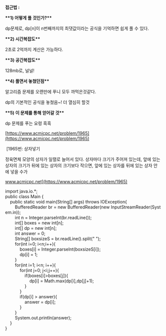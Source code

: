**접근법 :** 

**\*\*1) 어떻게 풀 것인가?\*\***

dp문제로, dp\[n\]이 n번째까지의 최댓값이라는 공식을 기억하면 쉽게 풀 수 있다. 

**\*\*2) 시간복잡도\*\***

2초로 2억까지 계산은 가능하다. 

**\*\*3) 공간복잡도\*\***

128mb로, 널널!

**\*\*4) 풀면서 놓쳤던점\*\***

알고리즘 문제를 오랜만에 푸니 모두 까먹은것같다. 

dp의 기본적인 공식을 놓쳤음~! 더 열심히 할것

**\*\*5) 이 문제를 통해 얻어갈 것\*\***

dp 문제를 푸는 요령 흑흑

[https://www.acmicpc.net/problem/1965](https://www.acmicpc.net/problem/1965)

 [1965번: 상자넣기

정육면체 모양의 상자가 일렬로 늘어서 있다. 상자마다 크기가 주어져 있는데, 앞에 있는 상자의 크기가 뒤에 있는 상자의 크기보다 작으면, 앞에 있는 상자를 뒤에 있는 상자 안에 넣을 수가

www.acmicpc.net](https://www.acmicpc.net/problem/1965)

import java.io.\*;  
public class Main {  
    public static void main(String\[\] args) throws IOException{  
        BufferedReader br = new BufferedReader(new InputStreamReader(System.in));  
        int n = Integer.parseInt(br.readLine());  
        int\[\] boxes = new int\[n\];  
        int\[\] dp = new int\[n\];  
        int answer = 0;  
        String\[\] boxsizeS = br.readLine().split(" ");  
        for(int i=0; i<n;i++){  
            boxes\[i\] = Integer.parseInt(boxsizeS\[i\]);  
            dp\[i\] = 1;  
        }  
        for(int i=1; i<n; i++){  
            for(int j=0; j<i;j++){  
                if(boxes\[i\]>boxes\[j\]){  
                    dp\[i\] = Math.max(dp\[i\],dp\[j\]+1);  
                }  
            }  
            if(dp\[i\] > answer){  
                answer = dp\[i\];  
            }  
        }  
        System.out.println(answer);  
    }  
}